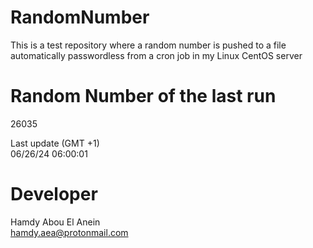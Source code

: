 # RandomNumber    
This is a test repository where a random number is pushed to a file automatically passwordless from a cron job in my Linux CentOS server    
# Random Number of the last run   
26035
      
Last update (GMT +1)    
06/26/24 06:00:01
# Developer    
Hamdy Abou El Anein   
hamdy.aea@protonmail.com
